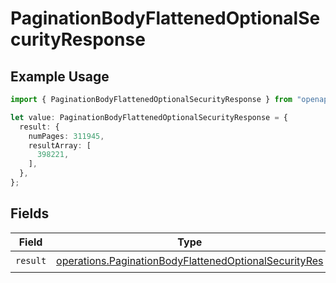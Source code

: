 # PaginationBodyFlattenedOptionalSecurityResponse

## Example Usage

```typescript
import { PaginationBodyFlattenedOptionalSecurityResponse } from "openapi/sdk/models/operations";

let value: PaginationBodyFlattenedOptionalSecurityResponse = {
  result: {
    numPages: 311945,
    resultArray: [
      398221,
    ],
  },
};
```

## Fields

| Field                                                                                                                                 | Type                                                                                                                                  | Required                                                                                                                              | Description                                                                                                                           |
| ------------------------------------------------------------------------------------------------------------------------------------- | ------------------------------------------------------------------------------------------------------------------------------------- | ------------------------------------------------------------------------------------------------------------------------------------- | ------------------------------------------------------------------------------------------------------------------------------------- |
| `result`                                                                                                                              | [operations.PaginationBodyFlattenedOptionalSecurityRes](../../../sdk/models/operations/paginationbodyflattenedoptionalsecurityres.md) | :heavy_check_mark:                                                                                                                    | N/A                                                                                                                                   |